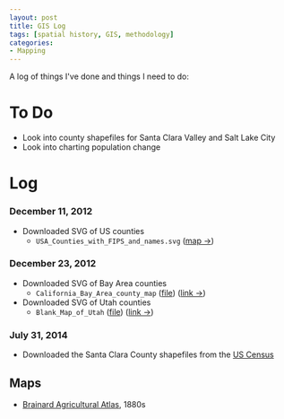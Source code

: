 ```yaml
---
layout: post
title: GIS Log
tags: [spatial history, GIS, methodology]
categories:
- Mapping
---
```


A log of things I've done and things I need to do:

# To Do

- Look into county shapefiles for Santa Clara Valley and Salt Lake City
- Look into charting population change

# Log

### December 11, 2012

* Downloaded SVG of US counties
    - ``USA_Counties_with_FIPS_and_names.svg`` ([map →](http://upload.wikimedia.org/wikipedia/commons/5/5f/USA_Counties_with_FIPS_and_names.svg))

### December 23, 2012

* Downloaded SVG of Bay Area counties
    - ``California_Bay_Area_county_map`` ([file](/files/California_Bay_Area_county_map.svg)) ([link →](http://en.wikipedia.org/wiki/File:California_Bay_Area_county_map.svg))
* Downloaded SVG of Utah counties
    - ``Blank_Map_of_Utah`` ([file](/files/Blank_Map_of_Utah.svg)) ([link →](http://en.wikipedia.org/wiki/File:Blank_Map_of_Utah.svg))

### July 31, 2014

* Downloaded the Santa Clara County shapefiles from the [US Census](http://www.census.gov/geo/partnerships/pvs/partnership14/st06_ca.html)

## Maps

* [Brainard Agricultural Atlas](http://digitalcollections.sjlibrary.org/cdm/compoundobject/collection/sjplmaps/id/123/rec/2), 1880s
